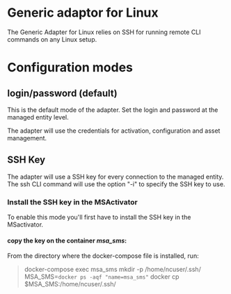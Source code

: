 Generic adaptor for Linux
=======================

The Generic Adapter for Linux relies on SSH for running remote CLI commands on any Linux setup.

# Configuration modes

## login/password (default)
This is the default mode of the adapter. Set the login and password at the managed entity level.

The adapter will use the credentials for activation, configuration and asset management.

## SSH Key

The adapter will use a SSH key for every connection to the managed entity. The ssh CLI command will use the option "-i" to specify the SSH key to use.

### Install the SSH key in the MSActivator
To enable this mode you'll first have to install the SSH key in the MSactivator.

#### copy the key on the container *msa_sms*: 

From the directory where the docker-compose file is installed, run:
> docker-compose exec msa_sms mkdir -p /home/ncuser/.ssh/
> MSA_SMS=`docker ps -aqf "name=msa_sms"` 
> docker cp <SSH KEY FILE> $MSA_SMS:/home/ncuser/.ssh/



